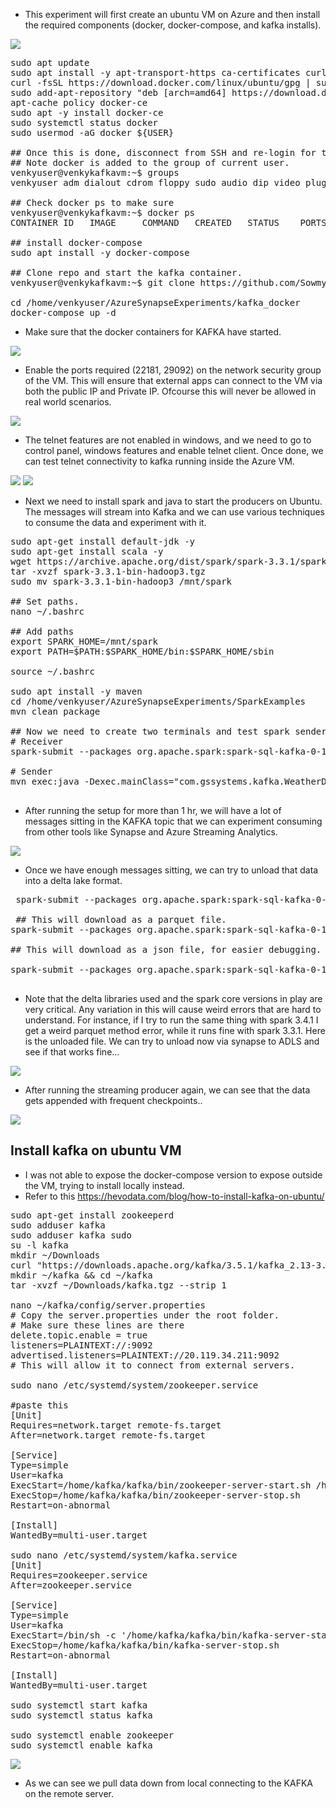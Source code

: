 * This experiment will first create an ubuntu VM on Azure and then install the required components (docker, docker-compose, and kafka installs).

<img src="../images/kafka_streaming_arch_vm.png" />

<pre>
sudo apt update
sudo apt install -y apt-transport-https ca-certificates curl software-properties-common
curl -fsSL https://download.docker.com/linux/ubuntu/gpg | sudo apt-key add -
sudo add-apt-repository "deb [arch=amd64] https://download.docker.com/linux/ubuntu focal stable"
apt-cache policy docker-ce
sudo apt -y install docker-ce
sudo systemctl status docker
sudo usermod -aG docker ${USER}

## Once this is done, disconnect from SSH and re-login for the groups to take effect.
## Note docker is added to the group of current user.
venkyuser@venkykafkavm:~$ groups
venkyuser adm dialout cdrom floppy sudo audio dip video plugdev netdev lxd docker

## Check docker ps to make sure
venkyuser@venkykafkavm:~$ docker ps
CONTAINER ID   IMAGE     COMMAND   CREATED   STATUS    PORTS     NAMES

## install docker-compose
sudo apt install -y docker-compose

## Clone repo and start the kafka container.
venkyuser@venkykafkavm:~$ git clone https://github.com/SowmyaVenky/AzureSynapseExperiments.git

cd /home/venkyuser/AzureSynapseExperiments/kafka_docker
docker-compose up -d 
</pre>

* Make sure that the docker containers for KAFKA have started. 
<img src="../images/docker-compose-ubuntu.png" />

* Enable the ports required (22181, 29092) on the network security group of the VM. This will ensure that external apps can connect to the VM via both the public IP and Private IP. Ofcourse this will never be allowed in real world scenarios. 

<img src="../images/nsg_setup_vm.png" />

* The telnet features are not enabled in windows, and we need to go to control panel, windows features and enable telnet client. Once done, we can test telnet connectivity to kafka running inside the Azure VM.

<img src="../images/telnet_enable_windows.png" />

<img src="../images/telnet_connect_test.png" />

* Next we need to install spark and java to start the producers on Ubuntu. The messages will stream into Kafka and we can use various techniques to consume the data and experiment with it.

<pre>
sudo apt-get install default-jdk -y
sudo apt-get install scala -y
wget https://archive.apache.org/dist/spark/spark-3.3.1/spark-3.3.1-bin-hadoop3.tgz
tar -xvzf spark-3.3.1-bin-hadoop3.tgz
sudo mv spark-3.3.1-bin-hadoop3 /mnt/spark

## Set paths.
nano ~/.bashrc

## Add paths 
export SPARK_HOME=/mnt/spark
export PATH=$PATH:$SPARK_HOME/bin:$SPARK_HOME/sbin

source ~/.bashrc

sudo apt install -y maven
cd /home/venkyuser/AzureSynapseExperiments/SparkExamples
mvn clean package

## Now we need to create two terminals and test spark sender and receiver
# Receiver
spark-submit --packages org.apache.spark:spark-sql-kafka-0-10_2.12:3.0.0 --master local[4] --class com.gssystems.kafka.WeatherSparkStreaming target/SparkExamples-1.0-SNAPSHOT.jar temperatures

# Sender
mvn exec:java -Dexec.mainClass="com.gssystems.kafka.WeatherDataStreamingProducer" -Dexec.args="/home/venkyuser/AzureSynapseExperiments/datafiles/streaming/output/part-00000-dd3eed31-5521-456d-9fcd-3d66c266f6fc-c000.json /home/venkyuser/AzureSynapseExperiments/datafiles/streaming/location_master/part-00000-a3a34469-0ef8-496f-be3f-826ef3d55233-c000.json"

</pre>

* After running the setup for more than 1 hr, we will have a lot of messages sitting in the KAFKA topic that we can experiment consuming from other tools like Synapse and Azure Streaming Analytics.

<img src="../images/kafka_ubuntu_running_1h.png" />

* Once we have enough messages sitting, we can try to unload that data into a delta lake format.
 <pre>
 spark-submit --packages org.apache.spark:spark-sql-kafka-0-10_2.12:3.0.0,io.delta:delta-core_2.12:2.2.0 --conf spark.sql.streaming.checkpointLocation=/tmp --master local[4] --class com.gssystems.kafka.KafkaStreamToDeltaLakeDownloader target/SparkExamples-1.0-SNAPSHOT.jar 127.0.0.1 temperatures /home/venkyuser/AzureSynapseExperiments/datafiles/streaming/temperatures_delta

 ## This will download as a parquet file.
spark-submit --packages org.apache.spark:spark-sql-kafka-0-10_2.12:3.0.0 --conf spark.sql.streaming.checkpointLocation=/tmp --master local[4] --class com.gssystems.kafka.KafkaStreamToParquetDownloader target/SparkExamples-1.0-SNAPSHOT.jar 127.0.0.1 temperatures /home/venkyuser/AzureSynapseExperiments/datafiles/streaming/temperatures_parquet

## This will download as a json file, for easier debugging.

spark-submit --packages org.apache.spark:spark-sql-kafka-0-10_2.12:3.0.0 --conf spark.sql.streaming.checkpointLocation=/tmp --master local[4] --class com.gssystems.kafka.KafkaStreamToJSONDownloader target/SparkExamples-1.0-SNAPSHOT.jar 127.0.0.1 temperatures /home/venkyuser/AzureSynapseExperiments/datafiles/streaming/temperatures_json

</pre>

* Note that the delta libraries used and the spark core versions in play are very critical. Any variation in this will cause weird errors that are hard to understand. For instance, if I try to run the same thing with spark 3.4.1 I get a weird parquet method error, while it runs fine with spark 3.3.1. Here is the unloaded file. We can try to unload now via synapse to ADLS and see if that works fine...

<img src="../images/kafka_to_delta_format.png" />

* After running the streaming producer again, we can see that the data gets appended with frequent checkpoints..

<img src="../images/kafka_to_delta_format_appending.png" />

## Install kafka on ubuntu VM
* I was not able to expose the docker-compose version to expose outside the VM, trying to install locally instead.
* Refer to this https://hevodata.com/blog/how-to-install-kafka-on-ubuntu/

<pre>
sudo apt-get install zookeeperd
sudo adduser kafka
sudo adduser kafka sudo
su -l kafka
mkdir ~/Downloads
curl "https://downloads.apache.org/kafka/3.5.1/kafka_2.13-3.5.1.tgz" -o ~/Downloads/kafka.tgz
mkdir ~/kafka && cd ~/kafka
tar -xvzf ~/Downloads/kafka.tgz --strip 1

nano ~/kafka/config/server.properties
# Copy the server.properties under the root folder. 
# Make sure these lines are there
delete.topic.enable = true
listeners=PLAINTEXT://:9092
advertised.listeners=PLAINTEXT://20.119.34.211:9092
# This will allow it to connect from external servers.

sudo nano /etc/systemd/system/zookeeper.service

#paste this 
[Unit]
Requires=network.target remote-fs.target
After=network.target remote-fs.target

[Service]
Type=simple
User=kafka
ExecStart=/home/kafka/kafka/bin/zookeeper-server-start.sh /home/kafka/kafka/config/zookeeper.properties
ExecStop=/home/kafka/kafka/bin/zookeeper-server-stop.sh
Restart=on-abnormal

[Install]
WantedBy=multi-user.target

sudo nano /etc/systemd/system/kafka.service
[Unit]
Requires=zookeeper.service
After=zookeeper.service

[Service]
Type=simple
User=kafka
ExecStart=/bin/sh -c '/home/kafka/kafka/bin/kafka-server-start.sh /home/kafka/kafka/config/server.properties > /home/kafka/kafka/kafka.log 2>&1'
ExecStop=/home/kafka/kafka/bin/kafka-server-stop.sh
Restart=on-abnormal

[Install]
WantedBy=multi-user.target

sudo systemctl start kafka
sudo systemctl status kafka

sudo systemctl enable zookeeper
sudo systemctl enable kafka
</pre>

<img src="../images/remote_kafka_local_connection.png" />

* As we can see we pull data down from local connecting to the KAFKA on the remote server.
